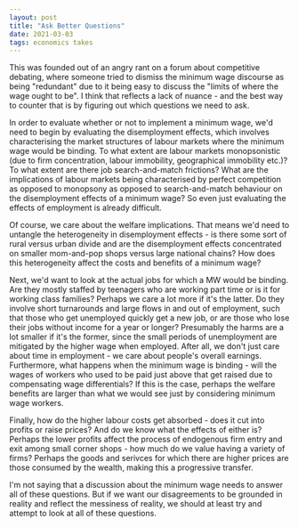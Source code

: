 ```yaml
---
layout: post
title: "Ask Better Questions"
date: 2021-03-03
tags: economics takes
---
```

This was founded out of an angry rant on a forum about competitive debating, where someone tried to dismiss the minimum wage discourse as being "redundant" due to it being easy to discuss the "limits of where the wage ought to be". I think that reflects a lack of nuance - and the best way to counter that is by figuring out which questions we need to ask.

In order to evaluate whether or not to implement a minimum wage, we'd need to begin by evaluating the disemployment effects, which involves characterising the market structures of labour markets where the minimum wage would be binding. To what extent are labour markets monopsonistic (due to firm concentration, labour immobility, geographical immobility etc.)? To what extent are there job search-and-match frictions? What are the implications of labour markets being characterised by perfect competition as opposed to monopsony as opposed to search-and-match behaviour on the disemployment effects of a minimum wage? So even just evaluating the effects of employment is already difficult.

Of course, we care about the welfare implications. That means we'd need to untangle the heterogeneity in disemployment effects - is there some sort of rural versus urban divide and are the disemployment effects concentrated on smaller mom-and-pop shops versus large national chains? How does this heterogeneity affect the costs and benefits of a minimum wage?

Next, we'd want to look at the actual jobs for which a MW would be binding. Are they mostly staffed by teenagers who are working part time or is it for working class families? Perhaps we care a lot more if it's the latter. Do they involve short turnarounds and large flows in and out of employment, such that those who get unemployed quickly get a new job, or are those who lose their jobs without income for a year or longer? Presumably the harms are a lot smaller if it's the former, since the small periods of unemployment are mitigated by the higher wage when employed. After all, we don't just care about time in employment - we care about people's overall earnings. Furthermore, what happens when the minimum wage is binding - will the wages of workers who used to be paid just above that get raised due to compensating wage differentials? If this is the case, perhaps the welfare benefits are larger than what we would see just by considering minimum wage workers.

Finally, how do the higher labour costs get absorbed - does it cut into profits or raise prices? And do we know what the effects of either is? Perhaps the lower profits affect the process of endogenous firm entry and exit among small corner shops - how much do we value having a variety of firms? Perhaps the goods and serivces for which there are higher prices are those consumed by the wealth, making this a progressive transfer.

I'm not saying that a discussion about the minimum wage needs to answer all of these questions. But if we want our disagreements to be grounded in reality and reflect the messiness of reality, we should at least try and attempt to look at all of these questions.
